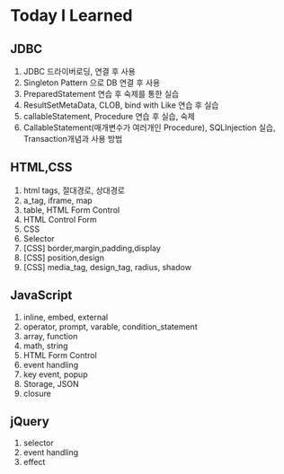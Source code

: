 # Today I Learned

## JDBC
  1. JDBC 드라이버로딩, 연결 후 사용
  2. Singleton Pattern 으로 DB 연결 후 사용
  3. PreparedStatement 연습 후 숙제를 통한 실습
  4. ResultSetMetaData, CLOB, bind with Like 연습 후 실습
  5. callableStatement, Procedure 연습 후 실습, 숙제
  6. CallableStatement(매개변수가 여러개인 Procedure), SQLInjection 실습, Transaction개념과 사용 방법

## HTML,CSS
  1. html tags, 절대경로, 상대경로
  2. a_tag, iframe, map
  3. table, HTML Form Control
  4. HTML Control Form
  5. CSS
  6. Selector
  7. [CSS] border,margin,padding,display
  8. [CSS] position,design
  9. [CSS] media_tag, design_tag, radius, shadow

## JavaScript
  1. inline, embed, external
  2. operator, prompt, varable, condition_statement
  3. array, function
  4. math, string
  5. HTML Form Control
  6. event handling
  7. key event, popup
  8. Storage, JSON
  9. closure
## jQuery
  1. selector
  2. event handling
  3. effect